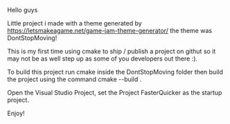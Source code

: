 Hello guys 

Little project i made with a theme generated by 
https://letsmakeagame.net/game-jam-theme-generator/
the theme was DontStopMoving!

This is my first time using cmake to ship / publish a project on githut so it may not be as well step up as some of you developers out there :).

To build this project run cmake inside the DontStopMoving folder then build the project using the command cmake --build .

Open the Visual Studio Project, set the Project FasterQuicker as the startup project. 




Enjoy!
